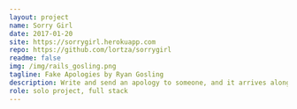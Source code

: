 ```yaml
---
layout: project
name: Sorry Girl
date: 2017-01-20
site: https://sorrygirl.herokuapp.com
repo: https://github.com/lortza/sorrygirl
readme: false
img: /img/rails_gosling.png
tagline: Fake Apologies by Ryan Gosling
description: Write and send an apology to someone, and it arrives along with the very forgivable face of Ryan Gosling. You're welcome.
role: solo project, full stack
---
```

